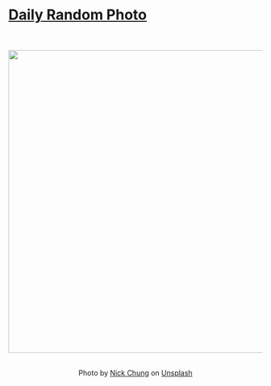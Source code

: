 # [Daily Random Photo](https://www.dailyrandomphoto.com/)

<div align="center">
  <br>
  <br>
  <a href="https://www.dailyrandomphoto.com/p/2021/2021-02-02/"><img src="https://images.unsplash.com/photo-1610538928507-6007cf65197a?crop=entropy&cs=tinysrgb&fit=max&fm=jpg&ixid=MXw3NzUwOHwwfDF8cmFuZG9tfHx8fHx8fHw&ixlib=rb-1.2.1&q=80&w=1080" width="600px"></a>
  <br>
  <br>
  <p class="has-text-grey">Photo by <a href="https://unsplash.com/@chungs?utm_source=Daily%20Random%20Photo&amp;utm_medium=referral" target="_blank" rel="noopener noreferrer">Nick Chung</a> on <a href="https://unsplash.com/photos/znXXArRe15Y?utm_source=Daily%20Random%20Photo&amp;utm_medium=referral" target="_blank" rel="noopener noreferrer">Unsplash</a></p>
</div>
